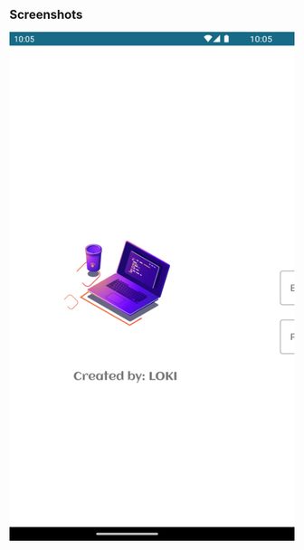 ## Screenshots
<pre>
<img src="https://github.com/KotlinWithLoki/ToDoApp/blob/master/TodoApp_images/1.jpg" alt="ss-movie-home" width="416" height="900" /><img src="https://github.com/KotlinWithLoki/ToDoApp/blob/master/TodoApp_images/2.jpg" alt="ss-movie-list" width="461" height="900" /><img src="https://github.com/KotlinWithLoki/ToDoApp/blob/master/TodoApp_images/3.jpg" alt="ss-new-movie-detail" width="461" height="900" /><img src="https://github.com/KotlinWithLoki/ToDoApp/blob/master/TodoApp_images/4.jpg" alt="ss-movie-detail" width="461" height="900" /><img src="https://github.com/KotlinWithLoki/ToDoApp/blob/master/TodoApp_images/5.jpg" alt="ss-movie-detail" width="461" height="900" /><img src="https://github.com/KotlinWithLoki/ToDoApp/blob/master/TodoApp_images/6.jpg" alt="ss-movie-detail" width="461" height="900" /><img src="https://github.com/KotlinWithLoki/ToDoApp/blob/master/TodoApp_images/7.jpg" alt="ss-movie-detail" width="461" height="900" />
</pre>

